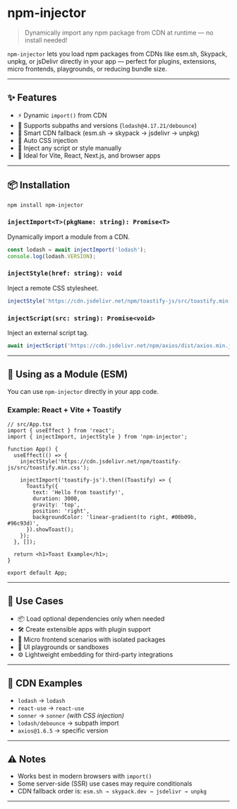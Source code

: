 # npm-injector

> Dynamically import any npm package from CDN at runtime — no install needed!

`npm-injector` lets you load npm packages from CDNs like esm.sh, Skypack, unpkg, or jsDelivr directly in your app — perfect for plugins, extensions, micro frontends, playgrounds, or reducing bundle size.

---

## ✨ Features

- ⚡ Dynamic `import()` from CDN
- 🎯 Supports subpaths and versions (`lodash@4.17.21/debounce`)
- 🧠 Smart CDN fallback (esm.sh → skypack → jsdelivr → unpkg)
- 🧩 Auto CSS injection
- 🧵 Inject any script or style manually
- 🧪 Ideal for Vite, React, Next.js, and browser apps

---

## 📦 Installation

```bash
npm install npm-injector

```
### `injectImport<T>(pkgName: string): Promise<T>`

Dynamically import a module from a CDN.

```ts
const lodash = await injectImport('lodash');
console.log(lodash.VERSION);

```

### `injectStyle(href: string): void`

Inject a remote CSS stylesheet.

```ts
injectStyle('https://cdn.jsdelivr.net/npm/toastify-js/src/toastify.min.css');
```

### `injectScript(src: string): Promise<void>`

Inject an external script tag.

```ts
await injectScript('https://cdn.jsdelivr.net/npm/axios/dist/axios.min.js');
```

---

## 🧪 Using as a Module (ESM)

You can use `npm-injector` directly in your app code.

### Example: React + Vite + Toastify

```tsx
// src/App.tsx
import { useEffect } from 'react';
import { injectImport, injectStyle } from 'npm-injector';

function App() {
  useEffect(() => {
    injectStyle('https://cdn.jsdelivr.net/npm/toastify-js/src/toastify.min.css');

    injectImport('toastify-js').then((Toastify) => {
      Toastify({
        text: 'Hello from toastify!',
        duration: 3000,
        gravity: 'top',
        position: 'right',
        backgroundColor: 'linear-gradient(to right, #00b09b, #96c93d)',
      }).showToast();
    });
  }, []);

  return <h1>Toast Example</h1>;
}

export default App;
```

---

## 🧠 Use Cases

* 📦 Load optional dependencies only when needed
* 🛠️ Create extensible apps with plugin support
* 🎯 Micro frontend scenarios with isolated packages
* 🎨 UI playgrounds or sandboxes
* ⚙️ Lightweight embedding for third-party integrations

---

## 📁 CDN Examples

* `lodash` → `lodash`
* `react-use` → `react-use`
* `sonner` → `sonner` *(with CSS injection)*
* `lodash/debounce` → subpath import
* `axios@1.6.5` → specific version

---

## ⚠️ Notes

* Works best in modern browsers with `import()`
* Some server-side (SSR) use cases may require conditionals
* CDN fallback order is: `esm.sh → skypack.dev → jsdelivr → unpkg`

---
